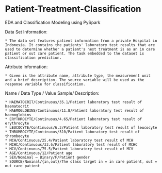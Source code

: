 # Patient-Treatment-Classification
EDA and Classification Modeling using PySpark

Data Set Information:

    * The data set features patient information from a private Hospital in Indonesia. It contains the patients' laboratory test results that are used to determine whether a patient's next treatment is as an in care patient or out care patient. The task embedded to the dataset is classification prediction. 

Attribute Information:

    * Given is the attribute name, attribute type, the measurement unit and a brief description. The source variable will be used as the response variable for classification.

Name / Data Type / Value Sample/ Description: 

    * HAEMATOCRIT/Continuous/35.1/Patient laboratory test result of haematocrit
    * HAEMOGLOBINS/Continuous/11.8/Patient laboratory test result of haemoglobins
    * ERYTHROCYTE/Continuous/4.65/Patient laboratory test result of erythrocyte
    * LEUCOCYTE/Continuous/6.3/Patient laboratory test result of leucocyte
    * THROMBOCYTE/Continuous/310/Patient laboratory test result of thrombocyte
    * MCH/Continuous/25.4/Patient laboratory test result of MCH
    * MCHC/Continuous/33.6/Patient laboratory test result of MCHC
    * MCV/Continuous/75.5/Patient laboratory test result of MCV
    * AGE/Continuous/12/Patient age
    * SEX/Nominal – Binary/F/Patient gender
    * SOURCE/Nominal/{in,out}/The class target in = in care patient, out = out care patient
